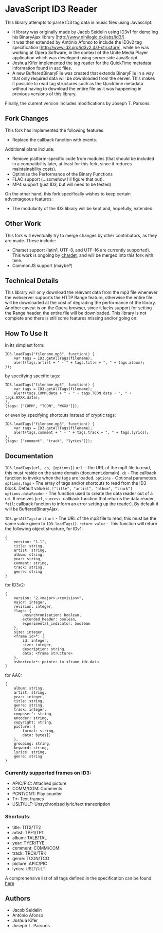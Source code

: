 JavaScript ID3 Reader
=====================

This library attempts to parse ID3 tag data in music files using Javascript.

* It library was originally made by Jacob Seidelin using ID3v1 for demo'ing his BinaryAjax library [http://www.nihilogic.dk/labs/id3/].
* It was then extended by António Afonso to include the ID3v2 tag specification [http://www.id3.org/id3v2.4.0-structure], while he was working at Opera Software, in the context of the Unite Media Player application which was developed using server side JavaScript.
* Joshua Kifer implemented the tag reader for the QuickTime metadata information found in aac files.
* A new BufferedBinaryFile was created that extends BinaryFile in a way that only required data will be downloaded from the server. This makes it possible to read tag structures such as the Quicktime metadata without having to download the entire file as it was happening in previous versions of this library.

Finally, the current version includes modifications by Joseph T. Parsons.

Fork Changes
-------------------
This fork has implemented the following features:
* Replace the callback function with events.

Additional plans include:
* Remove platform-specific code from modules (that should be included in a compatibility later, at least for this fork, since it reduces maintainability costs).
* Optimise the Performance of the Binary Functions
* FLAC support (...somehow I'll figure that out).
* MP4 support (just ID3, but will need to be tested)

On the other hand, this fork specifically wishes to keep certain adventageous features:
* The modularity of the ID3 library will be kept and, hopefully, extended.

Other Work
---------------------

This fork will eventually try to merge changes by other contributors, as they are made. These include:
* Charset support (latin1, UTF-8, and UTF-16 are currently supported). This work is ongoing by [chardet](http://github.com/aadsm/jschardet), and will be merged into this fork with time.
* CommonJS support (maybe?)

Technical Details
------------------

This library will only download the relevant data from the mp3 file whenever the webserver supports the HTTP Range feature, otherwise the entire file will be downloaded at the cost of degrading the performance of the library.
Another caveat is on the Opera browser, since it lacks support for setting the Range header, the entire file will be downloaded.
This library is not complete and there is still some features missing and/or going on:

How To Use It
-------------

In its simplest form:
```
ID3.loadTags("filename.mp3", function() {
    var tags = ID3.getAllTags(filename);
    alert(tags.artist + " - " + tags.title + ", " + tags.album);
});
```

by specifying specific tags:
```
ID3.loadTags("filename.mp3", function() {
    var tags = ID3.getAllTags(filename);
    alert(tags.COMM.data + " - " + tags.TCON.data + ", " + tags.WXXX.data);
},
{tags: ["COMM", "TCON", "WXXX"]});
```

or even by specifying shortcuts instead of cryptic tags:
```
ID3.loadTags("filename.mp3", function() {
    var tags = ID3.getAllTags(filename);
    alert(tags.comment + " - " + tags.track + ", " + tags.lyrics);
},
{tags: ["comment", "track", "lyrics"]});
```
Documentation
-------------

`ID3.loadTags(url, cb, [options])`
    `url` - The URL of the mp3 file to read, this must reside on the same domain (document.domain).
    `cb` - The callback function to invoke when the tags are loaded.
    `options` - Optional parameters.
    `options.tags` - The array of tags and/or shortcuts to read from the ID3 block. Default value is: `["title", "artist", "album", "track"]`
    `options.dataReader` - The function used to create the data reader out of a url. It receives (`url`, `success`: callback function that returns the data reader, `fail`: callback function to inform an error setting up the reader). By default it will be BufferedBinaryAjax.

`ID3.getAllTags(url)`
    `url` - The URL of the mp3 file to read, this must be the same value given to `ID3.loadTags()`.
    `return value` - This function will return the following object structure, for IDv1:

    {
        version: "1.1",
        title: string,
        artist: string,
        album: string,
        year: string,
        comment: string,
        track: string,
        genre: string
    }
for ID3v2:

    {
        version: "2.<major>.<revision>",
        major: integer,
        revision: integer,
        flags: {
            unsynchronisation: boolean,
            extended_header: boolean,
            experimental_indicator: boolean
        },
        size: integer,
        <frame id>*: {
            id: integer,
            size: integer,
            description: string,
            data: <frame structure>
        },
        <shortcut>*: pointer to <frame id>.data
    }

for AAC:

    {
        album: string,
        artist: string,
        year: integer,
        title: string,
        genre: string,
        track: integer,
        composer': string,
        encoder: string,
        copyright: string,
        picture: {
            format: string,
            data: bytes[]
        },
        grouping: string,
        keyword: string,
        lyrics: string,
        genre: string
    }

### Currently supported frames on ID3:

* APIC/PIC: Attached picture
* COMM/COM: Comments
* PCNT/CNT: Play counter
* T*: Text frames
* USLT/ULT: Unsychronized lyric/text transcription

### Shortcuts:

* title: TIT2/TT2
* artist: TPE1/TP1
* album: TALB/TAL
* year: TYER/TYE
* comment: COMM/COM
* track: TRCK/TRK
* genre: TCON/TCO
* picture: APIC/PIC
* lyrics: USLT/ULT

A comprehensive list of all tags defined in the specification can be found [here](http://www.id3.org/id3v2.3.0#head-e4b3c63f836c3eb26a39be082065c21fba4e0acc)

Authors
-------
* Jacob Seidelin
* António Afonso
* Joshua Kifer
* Joseph T. Parsons